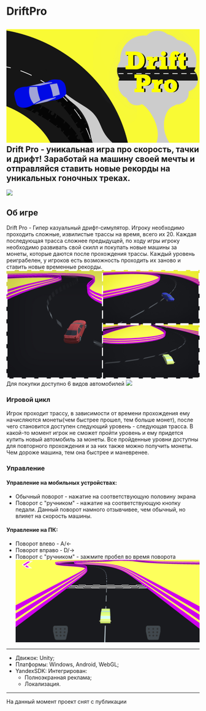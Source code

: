 # DriftPro
![](Images/PreVDriftPro.png)
Drift Pro - уникальная игра про скорость, тачки и дрифт! Заработай на машину своей мечты и отправляйся ставить новые рекорды на уникальных гоночных треках.
---
![](Images/PromoVideo.gif)
## Об игре
Drift Pro - Гипер казуальный дрифт-симулятор. Игроку необходимо проходить сложные, извилистые трассы на время, всего их 20. Каждая последующая трасса сложнее предыдущей, по ходу игры игроку необходимо развивать свой скилл и покупать новые машины за монеты, которые даются после прохождения трассы. Каждый уровень реиграбелен, у игроков есть возможность проходить их заново и ставить новые временные рекорды.
![](Images/PromoScreens.jpg)
Для покупки доступно 6 видов автомобилей
![](Images/СarPull.jpg)
### Игровой цикл
Игрок проходит трассу, в зависимости от времени прохождения ему начисляются монеты(чем быстрее прошел, тем больше монет), после чего становится доступен следующий уровень - следующая трасса. В какой-то момент игрок не сможет пройти уровень и ему придется купить новый автомобиль за монеты. Все пройденные уровни доступны для повторного прохождения и за них также можно получить монеты.   Чем дороже машина, тем она быстрее и маневренее.
### Управление
#### Управление на мобильных устройствах:
+ Обычный поворот - нажатие на соответствующую половину экрана
+ Поворот с "ручником" - нажатие на соответствующую кнопку педали. Данный поворот намного отзывчивее, чем обычный, но влияет на скорость машины.
#### Управление на ПК:
+ Поворот влево - A/←
+ Поворот вправо - D/→
+ Поворот с "ручником" - зажмите пробел во время поворота
![](Images/SceneScreen.jpg)
___
+ Движок: Unity;
+ Платформы: Windows, Android, WebGL;
+ YandexSDK: Интегрирован:
    + Полноэкранная реклама;
    + Локализация.
___
На данный момент проект снят с публикации 


